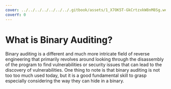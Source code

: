 ```yaml
---
cover: ../../../../../../../.gitbook/assets/1_X7OK5T-GkCrtzxkW8nM8Sg.webp
coverY: 0
---
```


# What is Binary Auditing?

Binary auditing is a different and much more intricate field of reverse engineering that primarily revolves around looking through the disassembly of the program to find vulnerabilities or security issues that can lead to the discovery of vulnerabilities. One thing to note is that binary auditing is not too too much used today, but it is a good fundamental skill to grasp especially considering the way they can hide in a binary.
